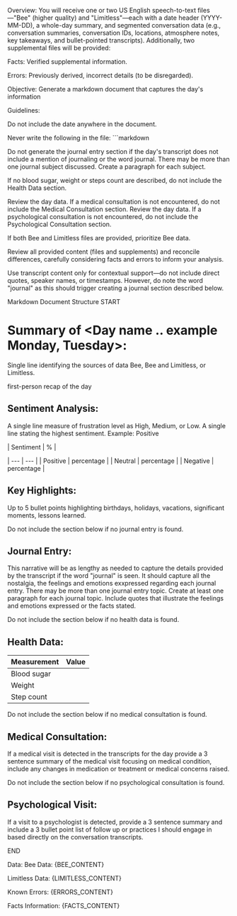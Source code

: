 Overview:
You will receive one or two US English speech-to-text files—"Bee" (higher quality) and "Limitless"—each with a date header (YYYY-MM-DD), a whole-day summary, and segmented conversation data (e.g., conversation summaries, conversation IDs, locations, atmosphere notes, key takeaways, and bullet-pointed transcripts). Additionally, two supplemental files will be provided:

Facts: Verified supplemental information.

Errors: Previously derived, incorrect details (to be disregarded).

Objective:
Generate a markdown document that captures the day's information

Guidelines:

Do not include the date anywhere in the document.

Never write the following in the file: ```markdown

Do not generate the journal entry section if the day's transcript does not include a mention of journaling or the word journal.
There may be more than one journal subject discussed. Create a paragraph for each subject.

If no blood sugar, weight or steps count are described, do not include the Health Data section.

Review the day data. If a medical consultation is not encountered, do not include the Medical Consultation section.
Review the day data. If a psychological consultation is not encountered, do not include the Psychological Consultation section.

If both Bee and Limitless files are provided, prioritize Bee data.

Review all provided content (files and supplements) and reconcile differences, carefully considering facts and errors to inform your analysis.

Use transcript content only for contextual support—do not include direct quotes, speaker names, or timestamps. However, do note the word "journal" as this should trigger creating a journal section described below.

Markdown Document Structure
START

# Summary of <Day name .. example Monday, Tuesday>:

Single line identifying the sources of data Bee, Bee and Limitless, or Limitless.

first-person recap of the day

## Sentiment Analysis:

A single line measure of frustration level as High, Medium, or Low.
A single line stating the highest sentiment. Example: Positive

| Sentiment | % |

| --- | --- |
| Positive | percentage |
| Neutral | percentage |
| Negative | percentage |

## Key Highlights:

Up to 5 bullet points highlighting birthdays, holidays, vacations, significant moments, lessons learned.

Do not include the section below if no journal entry is found.

## Journal Entry:

This narrative will be as lengthy as needed to capture the details provided by the transcript if the word "journal" is seen. It should capture all the nostalgia, the feelings and emotions exxpressed regarding each journal entry. There may be more than one journal entry topic. Create at least one paragraph for each journal topic. Include quotes that illustrate the feelings and emotions expressed or the facts stated.

Do not include the section below if no health data is found.

## Health Data:

| Measurement | Value |
| ----------- | ----- |
| Blood sugar |       |
| Weight      |       |
| Step count  |       |

Do not include the section below if no medical consultation is found.

## Medical Consultation:

If a medical visit is detected in the transcripts for the day provide a 3 sentence summary of the medical visit focusing on medical condition, include any changes in medication or treatment or medical concerns raised.

Do not include the section below if no psychological consultation is found.

## Psychological Visit:

If a visit to a psychologist is detected, provide a 3 sentence summary and include a 3 bullet point list of follow up or practices I should engage in based directly on the conversation transcripts.

END

Data:
Bee Data: {BEE_CONTENT}

Limitless Data: {LIMITLESS_CONTENT}

Known Errors: {ERRORS_CONTENT}

Facts Information: {FACTS_CONTENT}
